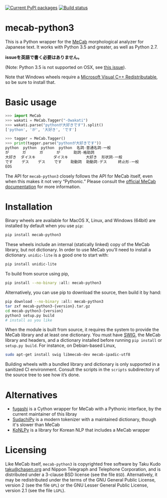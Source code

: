 [![Current PyPI packages](https://badge.fury.io/py/mecab-python3.svg)](https://pypi.org/project/mecab-python3/)
[![Build status](https://travis-ci.org/SamuraiT/mecab-python3.svg?branch=master)](https://travis-ci.org/SamuraiT/mecab-python3)

# mecab-python3

This is a Python wrapper for the [MeCab][] morphological analyzer for Japanese
text. It works with Python 3.5 and greater, as well as Python 2.7.

**issueを英語で書く必要はありません。**

(Note: Python 3.5 is not supported on OSX, see [this issue][osx-issue]). 

[MeCab]: https://taku910.github.io/mecab/
[osx-issue]: https://github.com/SamuraiT/mecab-python3/issues/41

Note that Windows wheels require a [Microsoft Visual C++
Redistributable][msvc], so be sure to install that.

[msvc]: https://support.microsoft.com/en-us/help/2977003/the-latest-supported-visual-c-downloads

# Basic usage

```py
>>> import MeCab
>>> wakati = MeCab.Tagger("-Owakati")
>>> wakati.parse("pythonが大好きです").split()
['python', 'が', '大好き', 'です']

>>> tagger = MeCab.Tagger()
>>> print(tagger.parse("pythonが大好きです"))
python  python  python  python  名詞-普通名詞-一般
が      ガ      ガ      が      助詞-格助詞
大好き  ダイスキ        ダイスキ        大好き  形状詞-一般
です    デス    デス    です    助動詞  助動詞-デス     終止形-一般
EOS
```

The API for `mecab-python3` closely follows the API for MeCab itself,
even when this makes it not very “Pythonic.”  Please consult the [official MeCab
documentation][mecab-docs] for more information.

[mecab-docs]: https://taku910.github.io/mecab/

# Installation

Binary wheels are available for MacOS X, Linux, and Windows (64bit) are
installed by default when you use `pip`:

```sh
pip install mecab-python3
```

These wheels include an internal (statically linked) copy of the MeCab library,
but not dictionary. In order to use MeCab you'll need to install a dictionary.
`unidic-lite` is a good one to start with:

```sh
pip install unidic-lite
```

To build from source using pip,

```sh
pip install --no-binary :all: mecab-python3
```

Alternatively, you can use pip to download the source, then build it
by hand:

```sh
pip download --no-binary :all: mecab-python3
tar zxf mecab-python3-{version}.tar.gz
cd mecab-python3-{version}
python3 setup.py build
# install as you like
```

When the module is built from source, it requires the system to
provide the MeCab library and at least one dictionary.  You must have
[SWIG][], the MeCab library and headers, and a dictionary installed
before running `pip install` or `setup.py build`.  For instance, on
Debian-based Linux,

```sh
sudo apt-get install swig libmecab-dev mecab-ipadic-utf8
```

Building wheels with a bundled library and dictionary is only
supported in a sanitized CI environment.  Consult the scripts in the
`scripts` subdirectory of the source tree to see how it’s done.

[ipadic]: https://github.com/taku910/mecab/tree/master/mecab-ipadic
[SWIG]: http://www.swig.org/

# Alternatives

- [fugashi](https://github.com/polm/fugashi) is a Cython wrapper for MeCab with a Pythonic interface, by the current maintainer of this libray
- [SudachiPy](https://github.com/WorksApplications/SudachiPy) is a modern tokenizer with a maintained dictionary, though it's slower than MeCab
- [KoNLPy](https://konlpy.org/en/latest/) is a library for Korean NLP that includes a MeCab wrapper

# Licensing

Like MeCab itself, `mecab-python3` is copyrighted free software by
Taku Kudo <taku@chasen.org> and Nippon Telegraph and Telephone Corporation,
and is distributed under a 3-clause BSD license (see the file `BSD`).
Alternatively, it may be redistributed under the terms of the
GNU General Public License, version 2 (see the file `GPL`) or the
GNU Lesser General Public License, version 2.1 (see the file `LGPL`).

